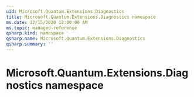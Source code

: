 ```yaml
---
uid: Microsoft.Quantum.Extensions.Diagnostics
title: Microsoft.Quantum.Extensions.Diagnostics namespace
ms.date: 12/15/2020 12:00:00 AM
ms.topic: managed-reference
qsharp.kind: namespace
qsharp.name: Microsoft.Quantum.Extensions.Diagnostics
qsharp.summary: ''
---
```


# Microsoft.Quantum.Extensions.Diagnostics namespace



